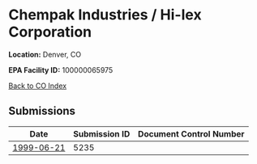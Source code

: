 # Chempak Industries / Hi-lex Corporation

**Location:** Denver, CO

**EPA Facility ID:** 100000065975

[Back to CO Index](../../index.md)

## Submissions

| Date | Submission ID | Document Control Number |
|------|--------------|-------------------------|
| [1999-06-21](submissions/5235.md) | 5235 |  |
